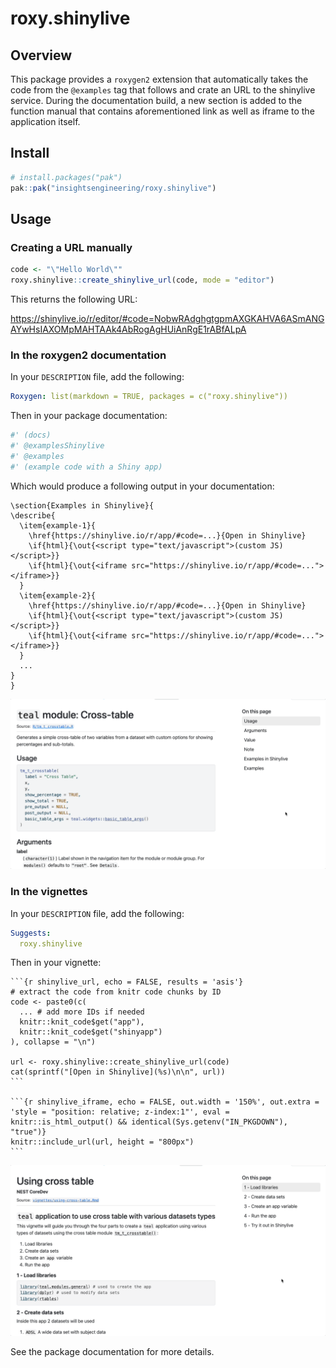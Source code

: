 # roxy.shinylive

## Overview

This package provides a `roxygen2` extension that automatically takes the code from the `@examples` tag that follows and crate an URL to the shinylive service. During the documentation build, a new section is added to the function manual that contains aforementioned link as well as iframe to the application itself.

## Install

```r
# install.packages("pak")
pak::pak("insightsengineering/roxy.shinylive")
```

## Usage

### Creating a URL manually
```r
code <- "\"Hello World\""
roxy.shinylive::create_shinylive_url(code, mode = "editor")
```

This returns the following URL:

https://shinylive.io/r/editor/#code=NobwRAdghgtgpmAXGKAHVA6ASmANGAYwHsIAXOMpMAHTAAk4AbRogAgHUiAnRgE1rABfALpA

### In the roxygen2 documentation

In your `DESCRIPTION` file, add the following:

```yaml
Roxygen: list(markdown = TRUE, packages = c("roxy.shinylive"))
```

Then in your package documentation:

```r
#' (docs)
#' @examplesShinylive
#' @examples
#' (example code with a Shiny app)
```

Which would produce a following output in your documentation:

```Rd
\section{Examples in Shinylive}{
\describe{
  \item{example-1}{
    \href{https://shinylive.io/r/app/#code=...}{Open in Shinylive}
    \if{html}{\out{<script type="text/javascript">(custom JS)</script>}}
    \if{html}{\out{<iframe src="https://shinylive.io/r/app/#code=..."></iframe>}}
  }
  \item{example-2}{
    \href{https://shinylive.io/r/app/#code=...}{Open in Shinylive}
    \if{html}{\out{<script type="text/javascript">(custom JS)</script>}}
    \if{html}{\out{<iframe src="https://shinylive.io/r/app/#code=..."></iframe>}}
  }
  ...
}
}
```

![example of function](inst/function.gif)

### In the vignettes

In your `DESCRIPTION` file, add the following:

```yaml
Suggests:
  roxy.shinylive
```

Then in your vignette:

````Rmd
```{r shinylive_url, echo = FALSE, results = 'asis'}
# extract the code from knitr code chunks by ID
code <- paste0(c(
  ... # add more IDs if needed
  knitr::knit_code$get("app"),
  knitr::knit_code$get("shinyapp")
), collapse = "\n")

url <- roxy.shinylive::create_shinylive_url(code)
cat(sprintf("[Open in Shinylive](%s)\n\n", url))
```

```{r shinylive_iframe, echo = FALSE, out.width = '150%', out.extra = 'style = "position: relative; z-index:1"', eval = knitr::is_html_output() && identical(Sys.getenv("IN_PKGDOWN"), "true")}
knitr::include_url(url, height = "800px")
```
````

![example of vignette](inst/vignette.gif)

See the package documentation for more details.
